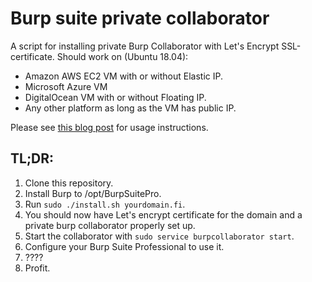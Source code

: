 # Burp suite private collaborator
A script for installing private Burp Collaborator with Let's Encrypt SSL-certificate.
Should work on (Ubuntu 18.04):
- Amazon AWS EC2 VM with or without Elastic IP.
- Microsoft Azure VM
- DigitalOcean VM with or without Floating IP.
- Any other platform as long as the VM has public IP.

Please see [this blog post](https://teamrot.fi/2019/05/23/self-hosted-burp-collaborator-with-custom-domain/) for usage instructions.

## TL;DR:

1. Clone this repository.
2. Install Burp to /opt/BurpSuitePro.
3. Run `sudo ./install.sh yourdomain.fi`.
4. You should now have Let's encrypt certificate for the domain and a private burp collaborator properly set up.
5. Start the collaborator with `sudo service burpcollaborator start`.
6. Configure your Burp Suite Professional to use it.
7. ????
8. Profit.
